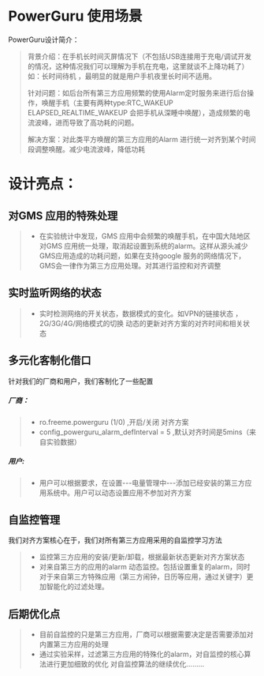# PowerGuru 使用场景

PowerGuru设计简介：

>背景介绍：在手机长时间灭屏情况下（不包括USB连接用于充电/调试开发的情况，这种情况我们可以理解为手机在充电，这里就谈不上降功耗了）
>如：长时间待机 ，最明显的就是用户手机夜里长时间不适用。
>
>针对问题：如后台所有第三方应用频繁的使用Alarm定时服务来进行后台操作，唤醒手机（主要有两种type:RTC_WAKEUP ELAPSED_REALTIME_WAKEUP 
>会把手机从深睡中唤醒），造成频繁的电流波峰，进而导致了高功耗的问题。
>
>解决方案：对此类平方唤醒的第三方应用的Alarm 进行统一对齐到某个时间段调整唤醒。减少电流波峰，降低功耗


# 设计亮点：

## 对GMS 应用的特殊处理

>* 在实验统计中发现，GMS 应用中会频繁的唤醒手机，在中国大陆地区对GMS 应用统一处理，取消起设置到系统的alarm。这样从源头减少GMS应用造成的功耗问题，如果在支持google 服务的网络情况下，GMS会一律作为第三方应用处理。对其进行监控和对齐调整


## 实时监听网络的状态

>* 实时检测网络的开关状态，数据模式的变化。如VPN的链接状态 ，2G/3G/4G/网络模式的切换 动态的更新对齐方案的对齐时间和相关状态


## 多元化客制化借口

针对我们的厂商和用户，我们客制化了一些配置

##### 厂商：

>* ro.freeme.powerguru (1/0) ,开启/关闭 对齐方案
>* config_powerguru_alarm_defInterval = 5 ,默认对齐时间是5mins（来自实验数据）
>

##### 用户:

>* 用户可以根据要求，在设置---电量管理中---添加已经安装的第三方应用系统中。用户可以动态设置应用不参加对齐方案

## 自监控管理

我们对齐方案核心在于，我们对所有第三方应用采用的自监控学习方法

>* 监控第三方应用的安装/更新/卸载，根据最新状态更新对齐方案状态
>* 对来自第三方的应用的alarm 动态监控。包括设置重复的alarm，同时对于来自第三方特殊应用（第三方闹钟，日历等应用，通过关键字）更加智能化的过滤处理。

## 后期优化点

> * 目前自监控的只是第三方应用，厂商可以根据需要决定是否需要添加对内置第三方应用的处理
> * 通过实验采样，过滤第三方应用的特殊化的alarm，对自监控的核心算法进行更加细致的优化
> 对自监控算法的继续优化.........
